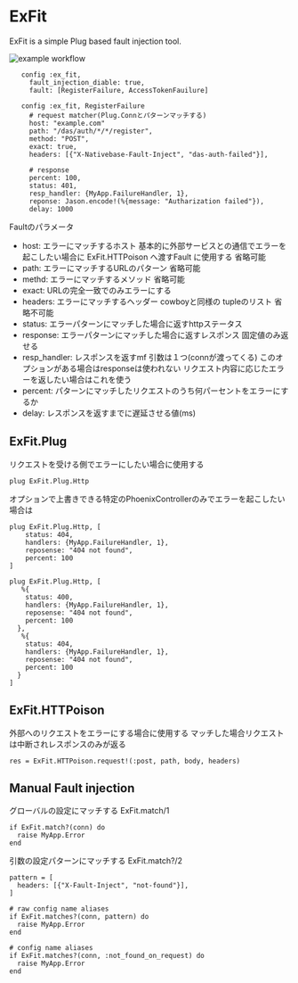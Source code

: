 # ExFit

ExFit is a simple Plug based fault injection tool.

![example workflow](https://github.com/kenichirow/ex_fit/actions/workflows/main.yml/badge.svg)



```
   config :ex_fit, 
     fault_injection_diable: true,
     fault: [RegisterFailure, AccessTokenFauilure]
       
   config :ex_fit, RegisterFailure
     # request matcher(Plug.Connとパターンマッチする)
     host: "example.com"
     path: "/das/auth/*/*/register",
     method: "POST",
     exact: true,
     headers: [{"X-Nativebase-Fault-Inject", "das-auth-failed"}],

     # response
     percent: 100,
     status: 401,
     resp_handler: {MyApp.FailureHandler, 1},
     reponse: Jason.encode!(%{message: "Autharization failed"}),
     delay: 1000
```

Faultのパラメータ 

- host: エラーにマッチするホスト 基本的に外部サービスとの通信でエラーを起こしたい場合に ExFit.HTTPoison へ渡すFault に使用する 省略可能
- path: エラーにマッチするURLのパターン 省略可能
- methd: エラーにマッチするメソッド 省略可能
- exact: URLの完全一致でのみエラーにする
- headers: エラーにマッチするヘッダー cowboyと同様の tupleのリスト 省略不可能
- status: エラーパターンにマッチした場合に返すhttpステータス
- response: エラーパターンにマッチした場合に返すレスポンス 固定値のみ返せる
- resp_handler: レスポンスを返すmf 引数は１つ(connが渡ってくる) このオプションがある場合はresponseは使われない リクエスト内容に応じたエラーを返したい場合はこれを使う
- percent: パターンにマッチしたリクエストのうち何パーセントをエラーにするか
- delay: レスポンスを返すまでに遅延させる値(ms)


## ExFit.Plug

リクエストを受ける側でエラーにしたい場合に使用する

```
plug ExFit.Plug.Http
```

オプションで上書きできる特定のPhoenixControllerのみでエラーを起こしたい場合は

```
plug ExFit.Plug.Http, [
    status: 404,
    handlers: {MyApp.FailureHandler, 1},
    reposense: "404 not found",
    percent: 100
]

plug ExFit.Plug.Http, [
   %{
    status: 400,
    handlers: {MyApp.FailureHandler, 1},
    reposense: "404 not found",
    percent: 100
  },
   %{
    status: 404,
    handlers: {MyApp.FailureHandler, 1},
    reposense: "404 not found",
    percent: 100
  }
]
```

## ExFit.HTTPoison

外部へのリクエストをエラーにする場合に使用する
マッチした場合リクエストは中断されレスポンスのみが返る

```
res = ExFit.HTTPoison.request!(:post, path, body, headers)
```


## Manual Fault injection

グローバルの設定にマッチする ExFit.match/1

```
if ExFit.match?(conn) do
  raise MyApp.Error
end
```

引数の設定パターンにマッチする ExFit.match?/2

```
pattern = [
  headers: [{"X-Fault-Inject", "not-found"}],
]

# raw config name aliases
if ExFit.matches?(conn, pattern) do
  raise MyApp.Error
end

# config name aliases
if ExFit.matches?(conn, :not_found_on_request) do
  raise MyApp.Error
end
```

